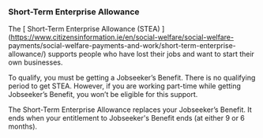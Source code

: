 ###  **Short-Term Enterprise Allowance**

The [ Short-Term Enterprise Allowance (STEA)
](https://www.citizensinformation.ie/en/social-welfare/social-welfare-
payments/social-welfare-payments-and-work/short-term-enterprise-allowance/)
supports people who have lost their jobs and want to start their own
businesses.

To qualify, you must be getting a Jobseeker’s Benefit. There is no qualifying
period to get STEA. However, if you are working part-time while getting
Jobseeker’s Benefit, you won’t be eligible for this support.

The Short-Term Enterprise Allowance replaces your Jobseeker’s Benefit. It ends
when your entitlement to Jobseeker's Benefit ends (at either 9 or 6 months).
